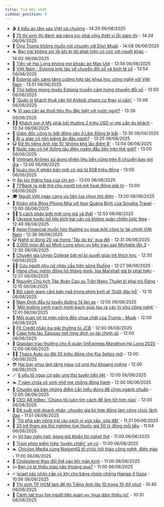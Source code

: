 ```yaml
---
title: Tim mới nhất
sidebar_position: 9
---
```


<!-- vnexpress-tin-moi-nhat:START -->
- 🎬 [4 kiểu áo tắm sao Việt ưa chuộng](https://vnexpress.net/4-kieu-ao-tam-sao-viet-ua-chuong-4888651.html) - 14:29 06/06/2025
- 🐎 [75 thí sinh thi đánh giá năng lực phải chịu thiệt vì lỗi giám thị](https://vnexpress.net/75-thi-sinh-thi-danh-gia-nang-luc-phai-chiu-thiet-vi-loi-giam-thi-4894047.html) - 14:24 06/06/2025
- 🦍 [Ông Trump không muốn nói chuyện với Elon Musk](https://vnexpress.net/ong-trump-khong-muon-noi-chuyen-voi-elon-musk-4895611.html) - 14:08 06/06/2025
- 🏊 [Bạn trai không xin lỗi khi bị tôi phát hiện có con với người khác](https://vnexpress.net/ban-trai-khong-xin-loi-khi-bi-toi-phat-hien-co-con-voi-nguoi-khac-4895529.html) - 14:00 06/06/2025
- 🎊 [Tiền vệ Hai Long không mơ khoác áo Man Utd](https://vnexpress.net/tien-ve-hai-long-khong-mo-khoac-ao-man-utd-4895606.html) - 13:56 06/06/2025
- 🎃 [Việt Nam - Estonia hợp tác về chuyển đổi số và kinh tế số](https://vnexpress.net/viet-nam-estonia-hop-tac-ve-chuyen-doi-so-va-kinh-te-so-4895612.html) - 13:54 06/06/2025
- 🧰 [Estonia sẵn sàng tăng cường hợp tác khoa học công nghệ với Việt Nam](https://vnexpress.net/estonia-san-sang-tang-cuong-hop-tac-khoa-hoc-cong-nghe-voi-viet-nam-4895600.html) - 13:51 06/06/2025
- 🔭 [Thủ tướng mong muốn Estonia truyền cảm hứng chuyển đổi số](https://vnexpress.net/thu-tuong-mong-muon-estonia-truyen-cam-hung-chuyen-doi-so-4895614.html) - 13:50 06/06/2025
- 🫶 [&#39;Quản lý khách thuê căn hộ Airbnb chung cư thay vì cấm&#39;](https://vnexpress.net/quan-ly-khach-thue-can-ho-airbnb-chung-cu-thay-vi-cam-4895497.html) - 13:48 06/06/2025
- 🪜 [Vì sao cần áp thuế tiêu thụ đặc biệt với nước ngọt?](https://vnexpress.net/vi-sao-can-ap-thue-tieu-thu-dac-biet-voi-nuoc-ngot-4895602.html) - 13:38 06/06/2025
- 👨‍🏫 [Khách sạn ở Mỹ phải bồi thường 2 triệu USD vì rệp cắn du khách](https://vnexpress.net/khach-san-o-my-phai-boi-thuong-2-trieu-usd-vi-rep-can-du-khach-4895565.html) - 13:34 06/06/2025
- 🎊 [Giám đốc công ty bất động sản ở Lâm Đồng bị bắt](https://vnexpress.net/giam-doc-cong-ty-bat-dong-san-o-lam-dong-bi-bat-4895601.html) - 13:30 06/06/2025
- 🎊 [Bị u giáp có nên kiêng ăn đậu nành?](https://vnexpress.net/bi-u-giap-co-nen-kieng-an-dau-nanh-4895093.html) - 13:25 06/06/2025
- 😺 [Đề thi tiếng Anh lớp 10 &#39;không khó lấy điểm 8&#39;](https://vnexpress.net/pho-diem-mon-tieng-anh-thi-lop-10-o-tp-hcm-se-ra-sao-4895065.html) - 13:04 06/06/2025
- 🐘 [Nước nào có hệ thống tàu điện ngầm đầu tiên trên thế giới?](https://vnexpress.net/nuoc-nao-co-he-thong-tau-dien-ngam-dau-tien-tren-the-gioi-4893466.html) - 13:00 06/06/2025
- 🌁 [Vietnam Airlines sử dụng nhiên liệu bền vững trên 6 chuyến bay nội địa](https://vnexpress.net/vietnam-airlines-su-dung-nhien-lieu-ben-vung-tren-6-chuyen-bay-noi-dia-4895592.html) - 13:00 06/06/2025
- 🐲 [Isuzu mu-X phiên bản mới có giá từ 928 triệu đồng](https://vnexpress.net/isuzu-mu-x-phien-ban-moi-co-gia-tu-928-trieu-dong-4895573.html) - 13:00 06/06/2025
- 🤓 [Áp lực thăng hoa của chị em](https://vnexpress.net/ap-luc-thang-hoa-cua-chi-em-4895533.html) - 13:00 06/06/2025
- 💪 [TPBank ra mắt thẻ cho người trẻ mê hoạt động giải trí](https://vnexpress.net/tpbank-ra-mat-the-cho-nguoi-tre-me-hoat-dong-giai-tri-4895471.html) - 13:00 06/06/2025
- 🎓 [Người Việt ngày càng ưu tiên lựa chọn ôtô điện](https://vnexpress.net/nguoi-viet-ngay-cang-uu-tien-lua-chon-oto-dien-4895416.html) - 13:00 06/06/2025
- 🫣 [Khám phá động Phong Nha với tour Quảng Bình của Sovaba Travel](https://vnexpress.net/kham-pha-dong-phong-nha-voi-tour-quang-binh-cua-sovaba-travel-4894869.html) - 13:00 06/06/2025
- 🧑‍💻 [5 cách phân biệt mật ong giả và thật](https://vnexpress.net/5-cach-phan-biet-mat-ong-gia-va-that-4117841.html) - 12:53 06/06/2025
- 🐲 [Ukraine tuyên bố tập kích hai căn cứ không quân chiến lược Nga](https://vnexpress.net/ukraine-tuyen-bo-tap-kich-hai-can-cu-khong-quan-chien-luoc-nga-4895588.html) - 12:49 06/06/2025
- 🌝 [Aeon Financial muốn hủy thương   vụ mua một công ty tài chính Việt Nam](https://vnexpress.net/aeon-financial-muon-huy-mua-lai-mot-cong-ty-tai-chinh-viet-nam-4895567.html) - 12:36 06/06/2025
- 😺 [Nghệ sĩ đóng 20 vai trong &#39;Tây du ký&#39; qua đời](https://vnexpress.net/nghe-si-dong-20-vai-trong-tay-du-ky-qua-doi-4895396.html) - 12:31 06/06/2025
- 🐎 [3.000 món đồ sứ Minh Long phục vụ tiệc trao sao Michelin lần 3](https://vnexpress.net/3-000-mon-do-su-minh-long-phuc-vu-tiec-trao-sao-michelin-lan-3-4895070.html) - 12:30 06/06/2025
- 🎡 [Chuyên gia Unigo College bật mí bí quyết giúp trẻ thích học](https://vnexpress.net/chuyen-gia-unigo-college-bat-mi-bi-quyet-giup-tre-thich-hoc-4889305.html) - 12:30 06/06/2025
- 👨‍🏫 [Cứu người phụ nữ nhảy cầu trên sông Đuống](https://vnexpress.net/cuu-nguoi-phu-nu-nhay-cau-tren-song-duong-4895596.html) - 12:27 06/06/2025
- 🦆 [Hàng chục nghìn đồng hồ thông minh, loa Marshall giả bị phát hiện](https://vnexpress.net/hang-chuc-nghin-dong-ho-thong-minh-loa-marshall-gia-bi-phat-hien-4895597.html) - 12:27 06/06/2025
- 🚦 [Nguyên Chủ tịch Tập đoàn Cao su Trần Ngọc Thuận bị khai trừ Đảng](https://vnexpress.net/nguyen-chu-tich-tap-doan-cao-su-tran-ngoc-thuan-bi-khai-tru-dang-4895595.html) - 12:15 06/06/2025
- 💫 [Bối cảnh giam cầm bản ngã trong phim kinh dị &#39;Dưới đáy hồ&#39;](https://vnexpress.net/boi-canh-giam-cam-ban-nga-trong-phim-kinh-di-duoi-day-ho-4894998.html) - 12:15 06/06/2025
- 🎉 [Nam Định đầu tư tuyến đường 14 làn xe](https://vnexpress.net/nam-dinh-dau-tu-tuyen-duong-14-lan-xe-4895541.html) - 12:05 06/06/2025
- 🌋 [&#39;Môi trường cạnh tranh minh bạch giúp tạo ra các tỷ phú công nghệ&#39;](https://vnexpress.net/moi-truong-canh-tranh-minh-bach-giup-tao-ra-cac-ty-phu-cong-nghe-4895464.html) - 12:01 06/06/2025
- 🤖 [Mối quan hệ từ mặn nồng đến chua chát của Trump - Musk](https://vnexpress.net/moi-quan-he-tu-man-nong-den-chua-chat-cua-trump-musk-4895166.html) - 12:00 06/06/2025
- 🦏 [FE Credit nhận ba giải thưởng từ JCB](https://vnexpress.net/fe-credit-nhan-ba-giai-thuong-tu-jcb-4895589.html) - 12:00 06/06/2025
- 🦩 [Cake hợp tác Zalopay mở rộng dịch vụ tài chính số](https://vnexpress.net/cake-hop-tac-zalopay-mo-rong-dich-vu-tai-chinh-so-4895585.html) - 12:00 06/06/2025
- 👺 [Qiaodan trao thưởng cho Á quân VnExpress Marathon Hạ Long 2025](https://vnexpress.net/qiaodan-trao-thuong-cho-a-quan-vnexpress-marathon-ha-long-2025-4895582.html) - 12:00 06/06/2025
- 🧑‍🏫 [Thaco Auto ưu đãi 55 triệu đồng cho Kia Seltos mới](https://vnexpress.net/thaco-auto-uu-dai-55-trieu-dong-cho-kia-seltos-moi-4895568.html) - 12:00 06/06/2025
- 😎 [Hai loại virus làm tăng nguy cơ ung thư khoang miệng](https://vnexpress.net/hai-loai-virus-lam-tang-nguy-co-ung-thu-khoang-mieng-4895546.html) - 12:00 06/06/2025
- 🪄 [6 yếu tố nguy cơ gây ung thư tuyến tiền liệt](https://vnexpress.net/6-yeu-to-nguy-co-gay-ung-thu-tuyen-tien-liet-4895539.html) - 12:00 06/06/2025
- 🏊 [7 năm chữa vô sinh nhờ mẹ chồng đồng hành](https://vnexpress.net/7-nam-chua-vo-sinh-nho-me-chong-dong-hanh-4895535.html) - 12:00 06/06/2025
- 💃 [Chuyên gia bàn những điểm cần hiểu đúng để chọn ngành chuẩn](https://vnexpress.net/chuyen-gia-ban-nhung-diem-can-hieu-dung-de-chon-nganh-chuan-4894122.html) - 12:00 06/06/2025
- 🦆 [CEO AB InBev: &#39;Chúng tôi luôn tìm cách để làm tốt hơn nữa&#39;](https://vnexpress.net/ceo-ab-inbev-chung-toi-luon-tim-cach-de-lam-tot-hon-nua-4892742.html) - 12:00 06/06/2025
- 🎊 [Đề xuất mời doanh nhân, chuyên gia ký hợp đồng làm công chức lãnh đạo](https://vnexpress.net/de-xuat-moi-doanh-nhan-chuyen-gia-ky-hop-dong-lam-cong-chuc-lanh-dao-4895100.html) - 11:51 06/06/2025
- 👺 [&#39;Tôi phá sản nông trại rau sạch vì vừa xấu, vừa đắt&#39;](https://vnexpress.net/thuc-pham-sach-toi-pha-san-nong-trai-rau-sach-vi-vua-xau-vua-dat-4895450.html) - 11:31 06/06/2025
- 🎡 [20 trẻ tham gia thử nghiệm loại thuốc giá 50 tỷ đồng mỗi liều](https://vnexpress.net/20-tre-tham-gia-thu-nghiem-loai-thuoc-gia-50-ty-dong-moi-lieu-4895467.html) - 11:04 06/06/2025
- 👍 [Vợ hay nghi ngờ, bóng gió khiến tôi nghẹt thở](https://vnexpress.net/vo-hay-nghi-ngo-bong-gio-khien-toi-nghet-tho-4895466.html) - 11:00 06/06/2025
- 🐎 [Trùm phim kiếm hiệp &#39;tuyên chiến&#39; vợ cũ](https://vnexpress.net/trum-phim-kiem-hiep-tuyen-chien-vo-cu-4895494.html) - 11:00 06/06/2025
- 🏊 [Chicilon Media cùng NielsenIQ tổ chức hội thảo công nghệ, điện máy](https://vnexpress.net/chicilon-media-cung-nielseniq-to-chuc-hoi-thao-cong-nghe-dien-may-4895570.html) - 11:00 06/06/2025
- 🦩 [Cholesterol thay đổi thế nào khi mãn kinh](https://vnexpress.net/cholesterol-thay-doi-the-nao-khi-man-kinh-4895447.html) - 11:00 06/06/2025
- 👍 [Bạn có bị thiếu máu não thoáng qua?](https://vnexpress.net/ban-co-bi-thieu-mau-nao-thoang-qua-4895428.html) - 11:00 06/06/2025
- 🔥 [Israel xác nhận cấp vũ khí cho băng nhóm chống Hamas ở Gaza](https://vnexpress.net/israel-xac-nhan-cap-vu-khi-cho-bang-nhom-chong-hamas-o-gaza-4895524.html) - 10:56 06/06/2025
- 💄 [Thí sinh TP HCM làm đề thi Tiếng Anh lớp 10 trong 15-60 phút](https://vnexpress.net/thi-sinh-tp-hcm-lam-de-thi-tieng-anh-lop-10-trong-15-60-phut-4895370.html) - 10:45 06/06/2025
- 🤡 [Cảnh sát truy tìm người liên quan vụ &#39;mua dâm thiếu nữ&#39;](https://vnexpress.net/canh-sat-truy-tim-nguoi-lien-quan-vu-mua-dam-thieu-nu-4895545.html) - 10:31 06/06/2025<!-- vnexpress-tin-moi-nhat:END -->
